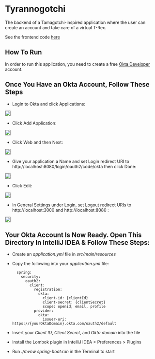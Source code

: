 # Tyrannogotchi

The backend of a Tamagotchi-inspired application where the user can create an account and take care of a virtual T-Rex.

See the frontend code <a href="https://github.com/helenakolberg/tyrannogotchi_frontend">here</a>

## How To Run

In order to run this application, you need to create a free <a href="https://developer.okta.com/">Okta Developer</a> account.

## Once You Have an Okta Account, Follow These Steps


* Login to Okta and click Applications:

<kbd><img src="https://i.ibb.co/zsR2602/1-applications.png" style="border:1px solid grey"/></kbd>

* Click Add Application:

<kbd><img src="https://i.ibb.co/3pMsww0/2-add.png" style="border:1px solid grey"/></kbd>

* Click Web and then Next:

<kbd><img src="https://i.ibb.co/nbW5HP3/3-webnext.png" style="border:1px solid grey"/></kbd>
            
* Give your application a Name and set Login redirect URI to http://localhost:8080/login/oauth2/code/okta then click Done:
     
<kbd><img src="https://i.ibb.co/p4Qjt2K/4-name.png" style="border:1px solid grey"/></kbd>

* Click Edit:

<kbd><img src="https://i.ibb.co/X7j77nS/5-edit.png" style="border:1px solid grey"/></kbd>

* In General Settings under Login, set Logout redirect URIs to http://localhost:3000 and http://localhost:8080 :
 
<kbd><img src="https://i.ibb.co/9TD09f3/6-logout.png" style="border:1px solid grey"/></kbd>


## Your Okta Account Is Now Ready. Open This Directory In IntelliJ IDEA & Follow These Steps:


* Create an *application.yml* file in *src/main/resources*

* Copy the following into your *application.yml* file:

        
        spring:
          security:
            oauth2:
              client:
                registration:
                  okta:
                    client-id: {clientId}
                    client-secret: {clientSecret}
                    scope: openid, email, profile
                provider:
                  okta:
                    issuer-uri: https://{yourOktaDomain}.okta.com/oauth2/default
        


* Insert your *Client ID*, *Client Secret*, and *Okta domain* into the file

* Install the Lombok plugin in IntelliJ IDEA > Preferences > Plugins

* Run *./mvnw spring-boot:run* in the Terminal to start
